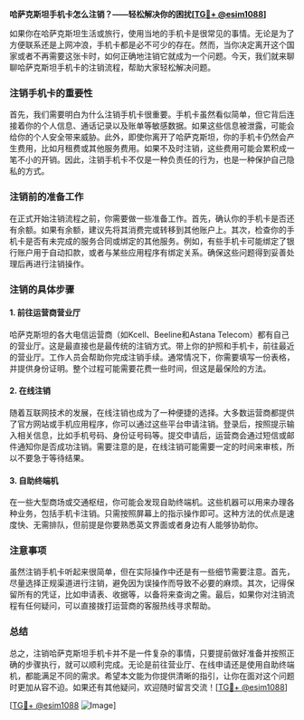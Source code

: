 **哈萨克斯坦手机卡怎么注销？——轻松解决你的困扰[[TG💪+ @esim1088](https://t.me/s/esim1088)]**

如果你在哈萨克斯坦生活或旅行，使用当地的手机卡是很常见的事情。无论是为了方便联系还是上网冲浪，手机卡都是必不可少的存在。然而，当你决定离开这个国家或者不再需要这张卡时，如何正确地注销它就成为一个问题。今天，我们就来聊聊哈萨克斯坦手机卡的注销流程，帮助大家轻松解决问题。

### 注销手机卡的重要性

首先，我们需要明白为什么注销手机卡很重要。手机卡虽然看似简单，但它背后连接着你的个人信息、通话记录以及账单等敏感数据。如果这些信息被泄露，可能会给你的个人安全带来威胁。此外，即使你离开了哈萨克斯坦，你的手机卡仍然会产生费用，比如月租费或其他服务费用。如果不及时注销，这些费用可能会累积成一笔不小的开销。因此，注销手机卡不仅是一种负责任的行为，也是一种保护自己隐私的方式。

### 注销前的准备工作

在正式开始注销流程之前，你需要做一些准备工作。首先，确认你的手机卡是否还有余额。如果有余额，建议先将其消费完或转移到其他账户上。其次，检查你的手机卡是否有未完成的服务合同或绑定的其他服务。例如，有些手机卡可能绑定了银行账户用于自动扣款，或者与某些应用程序有绑定关系。确保这些问题得到妥善处理后再进行注销操作。

### 注销的具体步骤

#### 1. 前往运营商营业厅

哈萨克斯坦的各大电信运营商（如Kcell、Beeline和Astana Telecom）都有自己的营业厅。这是最直接也是最传统的注销方式。带上你的护照和手机卡，前往最近的营业厅。工作人员会帮助你完成注销手续。通常情况下，你需要填写一份表格，并提供身份证明。整个过程可能需要花费一些时间，但这是最保险的方法。

#### 2. 在线注销

随着互联网技术的发展，在线注销也成为了一种便捷的选择。大多数运营商都提供了官方网站或手机应用程序，你可以通过这些平台申请注销。登录后，按照提示输入相关信息，比如手机号码、身份证号码等。提交申请后，运营商会通过短信或邮件通知你是否成功注销。需要注意的是，在线注销可能需要一定的时间来审核，所以不要急于等待结果。

#### 3. 自助终端机

在一些大型商场或交通枢纽，你可能会发现自助终端机。这些机器可以用来办理各种业务，包括手机卡注销。只需按照屏幕上的指示操作即可。这种方法的优点是速度快、无需排队，但前提是你要熟悉英文界面或者身边有人能够协助你。

### 注意事项

虽然注销手机卡听起来很简单，但在实际操作中还是有一些细节需要注意。首先，尽量选择正规渠道进行注销，避免因为误操作而导致不必要的麻烦。其次，记得保留所有的凭证，比如申请表、收据等，以备将来查询之需。最后，如果你对注销流程有任何疑问，可以直接拨打运营商的客服热线寻求帮助。

### 总结

总之，注销哈萨克斯坦手机卡并不是一件复杂的事情，只要提前做好准备并按照正确的步骤执行，就可以顺利完成。无论是前往营业厅、在线申请还是使用自助终端机，都能满足不同的需求。希望本文能为你提供清晰的指引，让你在面对这个问题时更加从容不迫。如果还有其他疑问，欢迎随时留言交流！[[TG💪+ @esim1088](https://t.me/s/esim1088)]

[[TG💪+ @esim1088](https://t.me/s/esim1088) ![Image](https://i.postimg.cc/4NQfJmqS/Snipaste-2025-05-13-00-14-12.png)]